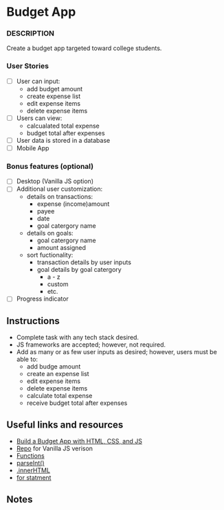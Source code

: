 # Budget App

### DESCRIPTION
Create a budget app targeted toward college students.

### User Stories
- [ ] User can input:
    - add budget amount
    - create expense list
    - edit expense items
    - delete expense items
- [ ] Users can view:
    - calcualated total expense
    - budget total after expenses
- [ ] User data is stored in a database    
- [ ] Mobile App

### Bonus features (optional)
- [ ] Desktop (Vanilla JS option)
- [ ] Additional user customization:
    - details on transactions:
        - expense (income)amount
        - payee
        - date
        - goal catergory name
    - details on goals:
        - goal catergory name
        - amount assigned
    - sort fuctionality:
        - transaction details by user inputs
        - goal details by goal catergory
            - a - z
            - custom
            - etc.
- [ ] Progress indicator  

## Instructions
- Complete task with any tech stack desired.
- JS frameworks are accepted; however, not required.
- Add as many or as few user inputs as desired; however, users must be able to: 
    - add budge amount
    - create an expense list
    - edit expense items
    - delete expense items
    - calculate total expense
    - receive budget total after expenses

## Useful links and resources
- [Build a Budget App with HTML, CSS, and JS](https://codesource.io/build-a-budget-app-with-html-css-and-javascript/)
- [Repo](https://github.com/FayVik/budget-app) for Vanilla JS verison
- [Functions](https://developer.mozilla.org/en-US/docs/Web/JavaScript/Guide/Functions)
- [parseInt()](https://developer.mozilla.org/en-US/docs/Web/JavaScript/Reference/Global_Objects/parseInt)
- [.innerHTML](https://developer.mozilla.org/en-US/docs/Web/API/Element/innerHTML)
- [for statment](https://developer.mozilla.org/en-US/docs/Web/JavaScript/Reference/Statements/for)

## Notes
